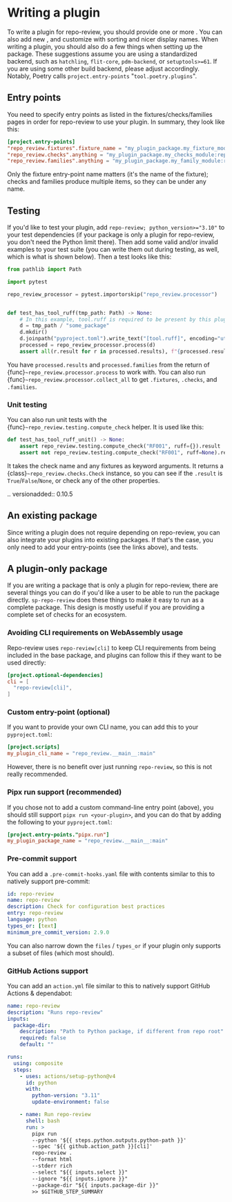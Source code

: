 # Writing a plugin

To write a plugin for repo-review, you should provide one or more [](./checks.md).
You can also add new [](./fixtures.md), and customize [](./families.md) with sorting and
nicer display names. When writing a plugin, you should also do a few things
when setting up the package. These suggestions assume you are using a
standardized backend, such as `hatchling`, `flit-core`, `pdm-backend`, or
`setuptools>=61`. If you are using some other build backend, please adjust
accordingly. Notably, Poetry calls `project.entry-points` "`tool.poetry.plugins`".

## Entry points

You need to specify entry points as listed in the fixtures/checks/families
pages in order for repo-review to use your plugin. In summary, they look like this:

```toml
[project.entry-points]
"repo_review.fixtures".fixture_name = "my_plugin_package.my_fixture_module:fixture_name"
"repo_review.checks".anything = "my_plugin_package.my_checks_module:repo_review_checks"
"repo_review.families".anything = "my_plugin_package.my_family_module:repo_review_families"
```

Only the fixture entry-point name matters (it's the name of the fixture);
checks and families produce multiple items, so they can be under any name.

## Testing

If you'd like to test your plugin, add `repo-review; python_version>="3.10"` to
your test dependencies (if your package is only a plugin for repo-review, you
don't need the Python limit there). Then add some valid and/or invalid examples
to your test suite (you can write them out during testing, as well, which is
what is shown below). Then a test looks like this:

```python
from pathlib import Path

import pytest

repo_review_processor = pytest.importorskip("repo_review.processor")


def test_has_tool_ruff(tmp_path: Path) -> None:
    # In this example, tool.ruff is required to be present by this plugin
    d = tmp_path / "some_package"
    d.mkdir()
    d.joinpath("pyproject.toml").write_text("[tool.ruff]", encoding="utf-8")
    processed = repo_review_processor.process(d)
    assert all(r.result for r in processed.results), f"{processed.results}"
```

You have `processed.results` and `processed.families` from the return of
{func}`~repo_review.processor.process` to work with. You can also run
{func}`~repo_review.processor.collect_all` to get `.fixtures`, `.checks`, and
`.families`.

### Unit testing

You can also run unit tests with the {func}`~repo_review.testing.compute_check` helper. It is used like this:

```python
def test_has_tool_ruff_unit() -> None:
    assert repo_review.testing.compute_check("RF001", ruff={}).result
    assert not repo_review.testing.compute_check("RF001", ruff=None).result
```

It takes the check name and any fixtures as keyword arguments. It returns a
{class}`~repo_review.checks.Check` instance, so you can see if the `.result` is
`True`/`False`/`None`, or check any of the other properties.

.. versionadded:: 0.10.5

## An existing package

Since writing a plugin does not require depending on repo-review, you can also
integrate your plugins into existing packages. If that's the case, you only
need to add your entry-points (see the links above), and tests.

## A plugin-only package

If you are writing a package that is only a plugin for repo-review, there are
several things you can do if you'd like a user to be able to run the package
directly. `sp-repo-review` does these things to make it easy to run as a
complete package. This design is mostly useful if you are providing a complete
set of checks for an ecosystem.

### Avoiding CLI requirements on WebAssembly usage

Repo-review uses `repo-review[cli]` to keep CLI requirements from being
included in the base package, and plugins can follow this if they want to be
used directly:

```toml
[project.optional-dependencies]
cli = [
  "repo-review[cli]",
]
```

### Custom entry-point (optional)

If you want to provide your own CLI name, you can
add this to your `pyproject.toml`:

```toml
[project.scripts]
my_plugin_cli_name = "repo_review.__main__:main"
```

However, there is no benefit over just running `repo-review`, so this is not
really recommended.

### Pipx run support (recommended)

If you chose not to add a custom command-line entry point (above), you should
still support `pipx run <your-plugin>`, and you can do that by adding the
following to your `pyproject.toml`:

```toml
[project.entry-points."pipx.run"]
my_plugin_package_name = "repo_review.__main__:main"
```

### Pre-commit support

You can add a `.pre-commit-hooks.yaml` file with contents similar to this to
natively support pre-commit:

```yaml
id: repo-review
name: repo-review
description: Check for configuration best practices
entry: repo-review
language: python
types_or: [text]
minimum_pre_commit_version: 2.9.0
```

You can also narrow down the `files` / `types_or` if your plugin only supports
a subset of files (which most should).

### GitHub Actions support

You can add an `action.yml` file similar to this to natively support GitHub
Actions & dependabot:

```yaml
name: repo-review
description: "Runs repo-review"
inputs:
  package-dir:
    description: "Path to Python package, if different from repo root"
    required: false
    default: ""

runs:
  using: composite
  steps:
    - uses: actions/setup-python@v4
      id: python
      with:
        python-version: "3.11"
        update-environment: false

    - name: Run repo-review
      shell: bash
      run: >
        pipx run
        --python '${{ steps.python.outputs.python-path }}'
        --spec '${{ github.action_path }}[cli]'
        repo-review .
        --format html
        --stderr rich
        --select "${{ inputs.select }}"
        --ignore "${{ inputs.ignore }}"
        --package-dir "${{ inputs.package-dir }}"
        >> $GITHUB_STEP_SUMMARY
```

